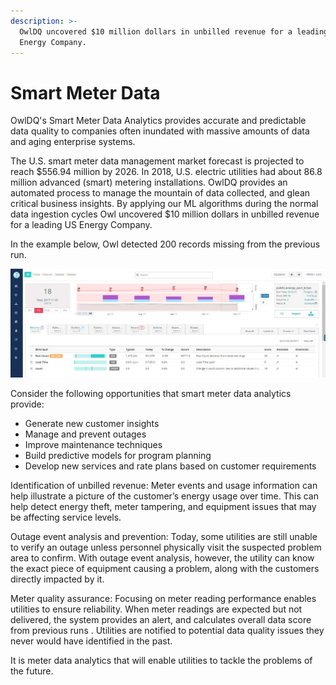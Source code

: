 ```yaml
---
description: >-
  OwlDQ uncovered $10 million dollars in unbilled revenue for a leading US
  Energy Company.
---
```


# Smart Meter Data

OwlDQ's Smart Meter Data Analytics provides accurate and predictable data quality to companies often inundated with massive amounts of data and aging enterprise systems. &#x20;

The U.S. smart meter data management market forecast is projected to reach $556.94 million by 2026. In 2018, U.S. electric utilities had about 86.8 million advanced (smart) metering installations. OwlDQ provides an automated process to manage the mountain of data collected, and glean critical business insights. By applying our ML algorithms during the normal data ingestion cycles Owl uncovered $10 million dollars in unbilled revenue for a leading US Energy Company.

In the example below, Owl  detected 200 records missing from the previous run.

![](<../../.gitbook/assets/Public Energy.jpg>)

Consider the following opportunities that smart meter data analytics provide:

* Generate new customer insights
* Manage and prevent outages
* Improve maintenance techniques
* Build predictive models for program planning
* Develop new services and rate plans based on customer requirements

Identification of unbilled revenue: Meter events and usage information can help illustrate a picture of the customer’s energy usage over time. This can help detect energy theft, meter tampering, and equipment issues that may be affecting service levels.

Outage event analysis and prevention: Today, some utilities are still unable to verify an outage unless personnel physically visit the suspected problem area to confirm. With outage event analysis, however, the utility can know the exact piece of equipment causing a problem, along with the customers directly impacted by it.

Meter quality assurance: Focusing on meter reading performance enables utilities to ensure reliability. When meter readings are expected but not delivered, the system provides an alert, and calculates overall data score from previous runs . Utilities are notified to potential data quality issues they never would have identified in the past.

It is meter data analytics that will enable utilities to tackle the problems of the future.

